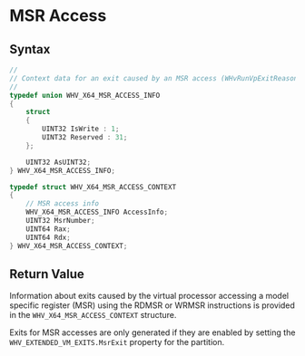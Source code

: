 # MSR Access


## Syntax
```C
//
// Context data for an exit caused by an MSR access (WHvRunVpExitReasonX64MSRAccess)
//
typedef union WHV_X64_MSR_ACCESS_INFO
{
    struct
    {
        UINT32 IsWrite : 1;
        UINT32 Reserved : 31;
    };

    UINT32 AsUINT32;
} WHV_X64_MSR_ACCESS_INFO;

typedef struct WHV_X64_MSR_ACCESS_CONTEXT
{
    // MSR access info
    WHV_X64_MSR_ACCESS_INFO AccessInfo;
    UINT32 MsrNumber;
    UINT64 Rax;
    UINT64 Rdx;
} WHV_X64_MSR_ACCESS_CONTEXT;
```

## Return Value

Information about exits caused by the virtual processor accessing a model specific register (MSR) using the RDMSR or WRMSR instructions is provided in the `WHV_X64_MSR_ACCESS_CONTEXT` structure. 

Exits for MSR accesses are only generated if they are enabled by setting the `WHV_EXTENDED_VM_EXITS.MsrExit` property for the partition. 